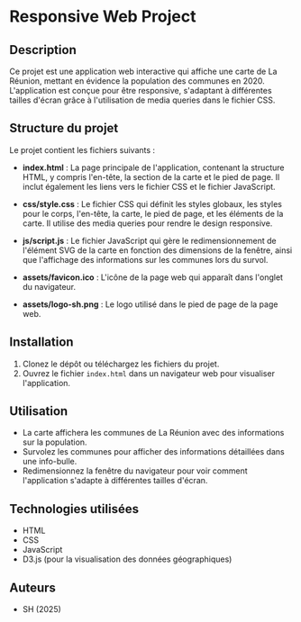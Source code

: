 # Responsive Web Project

## Description
Ce projet est une application web interactive qui affiche une carte de La Réunion, mettant en évidence la population des communes en 2020. L'application est conçue pour être responsive, s'adaptant à différentes tailles d'écran grâce à l'utilisation de media queries dans le fichier CSS.

## Structure du projet
Le projet contient les fichiers suivants :

- **index.html** : La page principale de l'application, contenant la structure HTML, y compris l'en-tête, la section de la carte et le pied de page. Il inclut également les liens vers le fichier CSS et le fichier JavaScript.
  
- **css/style.css** : Le fichier CSS qui définit les styles globaux, les styles pour le corps, l'en-tête, la carte, le pied de page, et les éléments de la carte. Il utilise des media queries pour rendre le design responsive.

- **js/script.js** : Le fichier JavaScript qui gère le redimensionnement de l'élément SVG de la carte en fonction des dimensions de la fenêtre, ainsi que l'affichage des informations sur les communes lors du survol.

- **assets/favicon.ico** : L'icône de la page web qui apparaît dans l'onglet du navigateur.

- **assets/logo-sh.png** : Le logo utilisé dans le pied de page de la page web.

## Installation
1. Clonez le dépôt ou téléchargez les fichiers du projet.
2. Ouvrez le fichier `index.html` dans un navigateur web pour visualiser l'application.

## Utilisation
- La carte affichera les communes de La Réunion avec des informations sur la population.
- Survolez les communes pour afficher des informations détaillées dans une info-bulle.
- Redimensionnez la fenêtre du navigateur pour voir comment l'application s'adapte à différentes tailles d'écran.

## Technologies utilisées
- HTML
- CSS
- JavaScript
- D3.js (pour la visualisation des données géographiques)

## Auteurs
- SH (2025)
